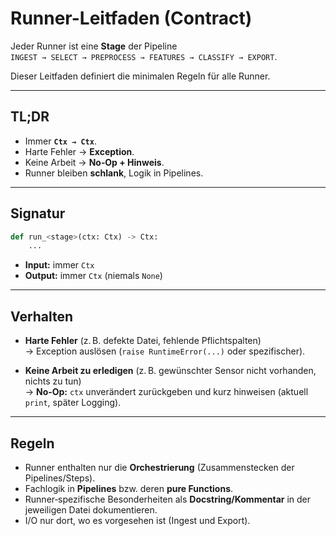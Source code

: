 # Runner-Leitfaden (Contract)

Jeder Runner ist eine **Stage** der Pipeline  
`INGEST → SELECT → PREPROCESS → FEATURES → CLASSIFY → EXPORT`.

Dieser Leitfaden definiert die minimalen Regeln für alle Runner.

---

## TL;DR

- Immer **`Ctx → Ctx`**.
- Harte Fehler → **Exception**.
- Keine Arbeit → **No‑Op + Hinweis**.
- Runner bleiben **schlank**, Logik in Pipelines.

---

## Signatur

```python
def run_<stage>(ctx: Ctx) -> Ctx:
    ...
```
- **Input:** immer `Ctx`
- **Output:** immer `Ctx` (niemals `None`)

---

## Verhalten

- **Harte Fehler** (z. B. defekte Datei, fehlende Pflichtspalten)  
  → Exception auslösen (`raise RuntimeError(...)` oder spezifischer).

- **Keine Arbeit zu erledigen** (z. B. gewünschter Sensor nicht vorhanden, nichts zu tun)  
  → **No‑Op:** `ctx` unverändert zurückgeben und kurz hinweisen (aktuell `print`, später Logging).

---

## Regeln

- Runner enthalten nur die **Orchestrierung** (Zusammenstecken der Pipelines/Steps).
- Fachlogik in **Pipelines** bzw. deren **pure Functions**.
- Runner‑spezifische Besonderheiten als **Docstring/Kommentar** in der jeweiligen Datei dokumentieren.
- I/O nur dort, wo es vorgesehen ist (Ingest und Export).


